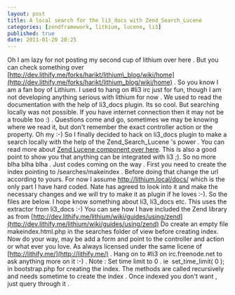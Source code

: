 ```yaml
---
layout: post
title: A local search for the li3_docs with Zend_Search_Lucene
categories: [zendframework, lithium, lucene, li3]
published: true
date: 2011-01-20 20:25
---
```

Oh I am lazy for not posting my second cup of lithium over here . But you can check something over [http://dev.lithify.me/forks/harikt/lithium\_blog/wiki/home](http://dev.lithify.me/forks/harikt/lithium_blog/wiki/home) . So you know I am a fan boy of Lithium. I used to hang on \#li3 irc just for fun, though I am not developing anything serious with lithium for now .  We used to read the documentation with the help of li3\_docs plugin. Its so cool. But searching locally was not possible. If you have internet connection then it may not be a trouble too :) . Questions come and go, sometimes we may be knowing where we read it, but don't remember the exact controller action or the property. Oh my :-)  So I finally decided to hack on li3\_docs plugin to make a search locally with the help of the Zend\_Search\_Lucene 's power . You can read more about [Zend Lucene component over here](http://framework.zend.com/manual/en/zend.search.lucene.overview.html). This is also a good point to show you that anything can be integrated with li3 ;). So no more blha blha blha . Just codes coming on the way .  First you need to create the index pointing to /searches/makeindex . Before doing that change the url according to yours. For now I assume http://lithium.local/docs/ which is the only part I have hard coded. Nate has agreed to look into it and make the necessary changes and we will try to make it as plugin if he loves :-). So the files are below. I hope know something about li3, li3\_docs etc. This uses the extractor from li3\_docs :-)  You can see how I have included the Zend library as from [http://dev.lithify.me/lithium/wiki/guides/using/zend](http://dev.lithify.me/lithium/wiki/guides/using/zend)  Do create an empty file makeindex.html.php in the searches folder of view before creating index.  Now do your way, may be add a form and point to the controller and action or what ever you love. As always licensed under the same licene of [http://lithify.me/](http://lithify.me/) . Hang on to \#li3 on irc.freenode.net to ask anything more on it :-) .  Note : Set time limit to 0 . ie  set\_time\_limit( 0 ); in bootstrap.php for creating the index. The methods are called recursively and needs sometime to create the index . Once indexed you don't want , just query through it .   
